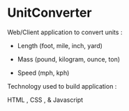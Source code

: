 # UnitConverter

Web/Client application to convert units : 

  - Length (foot, mile, inch, yard)
  
  - Mass (pound, kilogram, ounce, ton)
  
  - Speed (mph, kph)
  
  
  
  Technology used to build application : 
  
  HTML , CSS , & Javascript 
   



